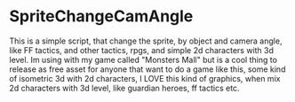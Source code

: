 # SpriteChangeCamAngle
This is a simple script, that change the sprite, by object and camera angle, like FF tactics, and other tactics, rpgs, and simple 2d characters with 3d level. Im using with my game called "Monsters Mall" but is a cool thing to release as free asset for anyone that want to do a game like this, some kind of isometric 3d with 2d characters, I LOVE this kind of graphics, when mix 2d characters with 3d level, like guardian heroes, ff tactics etc.
